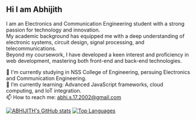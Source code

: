 ## Hi I am Abhijith 

<!--self-->


I am an Electronics and Communication Engineering student with a strong passion for technology and innovation.<br>
My academic background has equipped me with a deep understanding of electronic systems, circuit design, signal processing, and telecommunications.<br> 
Beyond my coursework, I have developed a keen interest and proficiency in web development, mastering both front-end and back-end technologies.<br>

🔭 I'm currently studying in NSS College of Engineering, persuing Electronics and Communication Engineering.<br>
🌱  I’m currently learning: Advanced JavaScript frameworks, cloud computing, and IoT integration.<br>
📫 How to reach me: abhi.s.17.2002@gmail.com<br>
<!--GITHUB STATS-->
[![ABHIJITH's GitHub stats](https://github-readme-stats.vercel.app/api?username=USER1222234&show_icons=true&theme=transparent)](https://github.com/anuraghazra/github-readme-stats)
[![Top Languages](https://github-readme-stats.vercel.app/api/top-langs/?username=USER1222234&layout=pie)](https://github.com/anuraghazra/github-readme-stats)
